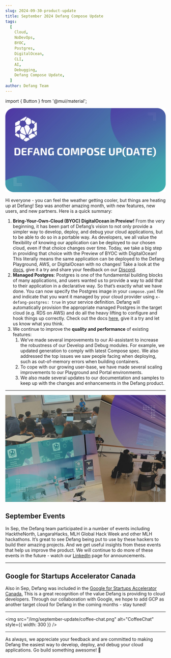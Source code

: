 ```yaml
---
slug: 2024-09-30-product-update
title: September 2024 Defang Compose Update
tags:
  [
    Cloud,
    NoDevOps,
    BYOC,
    Postgres,
    DigitalOcean,
    CLI,
    AI,
    Debugging,
    Defang Compose Update,
  ]
author: Defang Team
---
```

import { Button } from '@mui/material';


![Defang Compose Update](/img/defang-compose-update.webp)

Hi everyone - you can feel the weather getting cooler, but things are heating up at Defang! Sep was another amazing month, with new features, new users, and new partners. Here is a quick summary:

1. **Bring-Your-Own-Cloud (BYOC) DigitalOcean in Preview!** From the very beginning, it has been part of Defang’s vision to not only provide a simpler way to develop, deploy, and debug your cloud applications, but to be able to do so in a portable way. As developers, we all value the flexibility of knowing our application can be deployed to our chosen cloud, even if that choice changes over time. Today, we take a big step in providing that choice with the Preview of BYOC with DigitalOcean! This literally means the same application can be deployed to the Defang Playground, AWS, or DigitalOcean with no changes! Take a look at the [docs](https://docs.defang.io/docs/providers/digitalocean), give it a try and share your feedback on our [Discord](http://s.defang.io/discord).
2. **Managed Postgres**: Postgres is one of the fundamental building blocks of many applications, and users wanted us to provide a way to add that to their application in a declarative way. So that’s exactly what we have done. You can now specify the Postgres image in your `compose.yaml` file and indicate that you want it managed by your cloud provider using `x-defang-postgres: true` in your service definition. Defang will automatically provision the appropriate managed Postgres in the target cloud (e.g. RDS on AWS) and do all the heavy lifting to configure and hook things up correctly. Check out the docs [here](https://docs.defang.io/docs/concepts/managed-storage/managed-postgres), give it a try and let us know what you think.
3. We continue to improve the **quality and performance** of existing features:
    1. We’ve made several improvements to our AI-assistant to increase the robustness of our Develop and Debug modules. For example, we updated generation to comply with latest Compose spec. We also addressed the top issues we saw people facing when deploying, such as out-of-memory errors when building containers. 
    2. To cope with our growing user-base, we have made several scaling improvements to our Playground and Portal environments.
    3. We also made several updates to our documentation and samples to keep up with the changes and enhancements in the Defang product. 

---

![Workshop](/img/september-update/workshop.jpg)

## September Events

In Sep, the Defang team participated in a number of events including HacktheNorth, LangaraHacks, MLH Global Hack Week and other MLH hackathons. It’s great to see Defang being put to use by these hackers to build their amazing projects. And we get useful insights from these events that help us improve the product. We will continue to do more of these events in the future - watch our [LinkedIn](https://www.linkedin.com/company/defanglabs) page for announcements.

---

## Google for Startups Accelerator Canada

Also in Sep, Defang was included in the [Google for Startups Accelerator Canada.](https://www.linkedin.com/posts/irankarimian_ai-startups-dominate-latest-google-for-startups-activity-7241805161411551232-thky?utm_source=share&utm_medium=member_desktop) This is a great recognition of the value Defang is providing to cloud developers. Through our collaboration with Google, we hope to add GCP as another target cloud for Defang in the coming months - stay tuned!

---

<img src="/img/september-update/coffee-chat.png" alt="CoffeeChat" style={{ width: 300 }} />

---

As always, we appreciate your feedback and are committed to making Defang the easiest way to develop, deploy, and debug your cloud applications. Go build something awesome! 🚀

